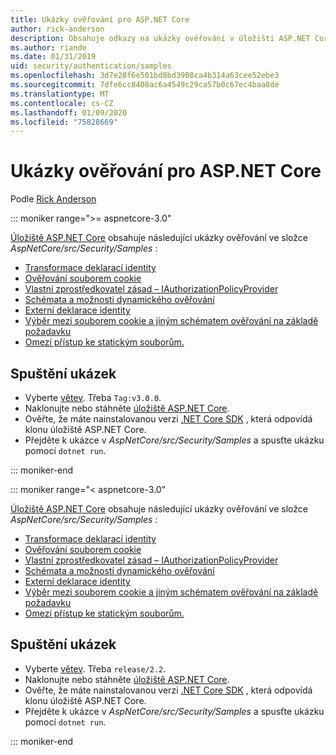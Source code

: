 ```yaml
---
title: Ukázky ověřování pro ASP.NET Core
author: rick-anderson
description: Obsahuje odkazy na ukázky ověřování v úložišti ASP.NET Core.
ms.author: riande
ms.date: 01/31/2019
uid: security/authentication/samples
ms.openlocfilehash: 3d7e28f6e501bd8bd3908ca4b314a63cee52ebe3
ms.sourcegitcommit: 7dfe6cc8408ac6a4549c29ca57b0c67ec4baa8de
ms.translationtype: MT
ms.contentlocale: cs-CZ
ms.lasthandoff: 01/09/2020
ms.locfileid: "75828669"
---
```

# <a name="authentication-samples-for-aspnet-core"></a>Ukázky ověřování pro ASP.NET Core

Podle [Rick Anderson](https://twitter.com/RickAndMSFT)

::: moniker range=">= aspnetcore-3.0"

[Úložiště ASP.NET Core](https://github.com/dotnet/AspNetCore) obsahuje následující ukázky ověřování ve složce *AspNetCore/src/Security/Samples* :

* [Transformace deklarací identity](https://github.com/dotnet/AspNetCore/tree/release/3.0/src/Security/samples/ClaimsTransformation)
* [Ověřování souborem cookie](https://github.com/dotnet/AspNetCore/tree/release/3.0/src/Security/samples/Cookies)
* [Vlastní zprostředkovatel zásad – IAuthorizationPolicyProvider](https://github.com/dotnet/AspNetCore/tree/release/3.0/src/Security/samples/CustomPolicyProvider)
* [Schémata a možnosti dynamického ověřování](https://github.com/dotnet/AspNetCore/tree/release/3.0/src/Security/samples/DynamicSchemes)
* [Externí deklarace identity](https://github.com/dotnet/AspNetCore/tree/release/3.0/src/Security/samples/Identity.ExternalClaims)
* [Výběr mezi souborem cookie a jiným schématem ověřování na základě požadavku](https://github.com/dotnet/AspNetCore/tree/release/3.0/src/Security/samples/PathSchemeSelection)
* [Omezí přístup ke statickým souborům.](https://github.com/dotnet/AspNetCore/tree/release/3.0/src/Security/samples/StaticFilesAuth)

## <a name="run-the-samples"></a>Spuštění ukázek

* Vyberte [větev](https://github.com/dotnet/AspNetCore). Třeba `Tag:v3.0.0`.
* Naklonujte nebo stáhněte [úložiště ASP.NET Core](https://github.com/dotnet/AspNetCore).
* Ověřte, že máte nainstalovanou verzi [.NET Core SDK](https://www.microsoft.com/net/download/all) , která odpovídá klonu úložiště ASP.NET Core.
* Přejděte k ukázce v *AspNetCore/src/Security/Samples* a spusťte ukázku pomocí `dotnet run`.

::: moniker-end

::: moniker range="< aspnetcore-3.0"

[Úložiště ASP.NET Core](https://github.com/dotnet/AspNetCore) obsahuje následující ukázky ověřování ve složce *AspNetCore/src/Security/Samples* :

* [Transformace deklarací identity](https://github.com/dotnet/AspNetCore/tree/release/2.2/src/Security/samples/ClaimsTransformation)
* [Ověřování souborem cookie](https://github.com/dotnet/AspNetCore/tree/release/2.2/src/Security/samples/Cookies)
* [Vlastní zprostředkovatel zásad – IAuthorizationPolicyProvider](https://github.com/dotnet/AspNetCore/tree/release/2.2/src/Security/samples/CustomPolicyProvider)
* [Schémata a možnosti dynamického ověřování](https://github.com/dotnet/AspNetCore/tree/release/2.2/src/Security/samples/DynamicSchemes)
* [Externí deklarace identity](https://github.com/dotnet/AspNetCore/tree/release/2.2/src/Security/samples/Identity.ExternalClaims)
* [Výběr mezi souborem cookie a jiným schématem ověřování na základě požadavku](https://github.com/dotnet/AspNetCore/tree/release/2.2/src/Security/samples/PathSchemeSelection)
* [Omezí přístup ke statickým souborům.](https://github.com/dotnet/AspNetCore/tree/release/2.2/src/Security/samples/StaticFilesAuth)

## <a name="run-the-samples"></a>Spuštění ukázek

* Vyberte [větev](https://github.com/dotnet/AspNetCore). Třeba `release/2.2`.
* Naklonujte nebo stáhněte [úložiště ASP.NET Core](https://github.com/dotnet/AspNetCore).
* Ověřte, že máte nainstalovanou verzi [.NET Core SDK](https://www.microsoft.com/net/download/all) , která odpovídá klonu úložiště ASP.NET Core.
* Přejděte k ukázce v *AspNetCore/src/Security/Samples* a spusťte ukázku pomocí `dotnet run`.

::: moniker-end
